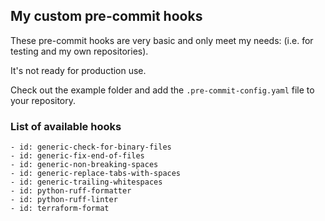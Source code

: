 ## My custom pre-commit hooks 

These pre-commit hooks are very basic and only meet my needs: (i.e. for testing
and my own repositories). 

It's not ready for production use. 

Check out the example folder and add the `.pre-commit-config.yaml` file to your
repository.

### List of available hooks

```
- id: generic-check-for-binary-files
- id: generic-fix-end-of-files
- id: generic-non-breaking-spaces
- id: generic-replace-tabs-with-spaces
- id: generic-trailing-whitespaces
- id: python-ruff-formatter
- id: python-ruff-linter
- id: terraform-format
```
